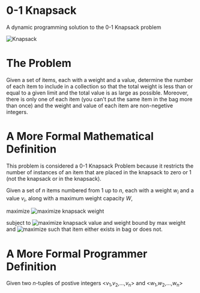 # 0-1 Knapsack
A dynamic programming solution to the 0-1 Knapsack problem

![Knapsack](https://upload.wikimedia.org/wikipedia/commons/e/ec/19th_century_knowledge_hiking_and_camping_sheepskin_knapsack_sleeping_bag_rolled_up.jpg)

# The Problem
Given a set of items, each with a weight and a value, determine the number of each item to include in a collection so that the total weight is less than or equal to a given limit and the total value is as large as possible.  Moreover, there is only one of each item (you can't put the same item in the bag more than once) and the weight and value of each item are non-negetive integers.

# A More Formal Mathematical Definition
This problem is considered a 0-1 Knapsack Problem because it restricts the number of instances of an item that are placed in the knapsack to zero or 1 (not the knapsack or in the knapsack).

Given a set of <i>n</i> items numbered from 1 up to <i>n</i>, each with a weight <i>w<sub>i</sub></i> and a value <i>v<sub>i</sub></i>, along with a maximum weight capacity <i>W</i>, 

maximize ![maximize knapsack weight](https://wikimedia.org/api/rest_v1/media/math/render/svg/85620037d368d2136fb3361702df6a489416931b)

subject to ![maximize knapsack value and weight bound by max weight](https://wikimedia.org/api/rest_v1/media/math/render/svg/dd6e7c9bca4397980976ea6d19237500ce3b8176) and ![maximize such that item either exists in bag or does not](https://wikimedia.org/api/rest_v1/media/math/render/svg/07dda71da2a630762c7b21b51ea54f86f422f951).

# A More Formal Programmer Definition
Given two <i>n</i>-tuples of postive integers <<i>v</i><sub>1</sub>,<i>v</i><sub>2</sub>,...,<i>v</i><sub>n</sub>> and <<i>w</i><sub>1</sub>,<i>w</i><sub>2</sub>,...,<i>w</i><sub>n</sub>>
